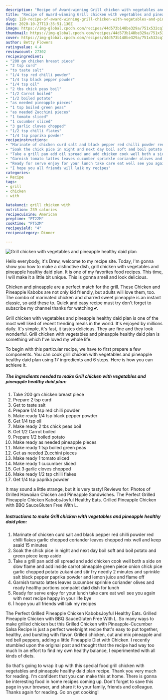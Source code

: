 ```yaml
---
description: "Recipe of Award-winning Grill chicken with vegetables and pineapple healthy daid plan"
title: "Recipe of Award-winning Grill chicken with vegetables and pineapple healthy daid plan"
slug: 120-recipe-of-award-winning-grill-chicken-with-vegetables-and-pineapple-healthy-daid-plan
date: 2020-10-27T13:35:51.130Z
image: https://img-global.cpcdn.com/recipes/44d573b148be329a/751x532cq70/grill-chicken-with-vegetables-and-pineapple-healthy-daid-plan-recipe-main-photo.jpg
thumbnail: https://img-global.cpcdn.com/recipes/44d573b148be329a/751x532cq70/grill-chicken-with-vegetables-and-pineapple-healthy-daid-plan-recipe-main-photo.jpg
cover: https://img-global.cpcdn.com/recipes/44d573b148be329a/751x532cq70/grill-chicken-with-vegetables-and-pineapple-healthy-daid-plan-recipe-main-photo.jpg
author: Betty Flowers
ratingvalue: 4.4
reviewcount: 27302
recipeingredient:
- "200 gm chicken breast piece"
- "2 tsp curd"
- "to taste salt"
- "1/4 tsp red chilli powder"
- "1/4 tsp black pepper powder"
- "1/4 tsp oil"
- "2 tbs chick peas boil"
- "1/2 Carrot boiled"
- "1/2 boiled potato"
- "as needed pineapple pieces"
- "1 tsp boiled green peas"
- "as needed Zucchini pieces"
- "1 tomato sliced"
- "1 cucumber sliced"
- "3 garlic cloves chopped"
- "1/2 tsp chilli flakes"
- "1/4 tsp paprika powder"
recipeinstructions:
- "Marinate of chicken curd salt and black pepper red chilli powder red chilli flakes garlic chopped coriander leaves chopped mix well and keep asaid 15 minutes"
- "Soak the chick pice in night and next day boil soft and boil potato and green piece keep aside"
- "Take a grill pan add oil spread and add chicken cook well both a side on slow flame and add inside carrot pineapple green piece onion chick pice garlic chopped potato zukani and stir fry needly 2 minutes and sprinkle salt black pepper paprika powder and lemon juice and flame off"
- "Garnish tomato lattes leaves cucumber sprinkle coriander olives and ready healthy portions compalet daid dish for lunch"
- "Ready for serve enjoy for your lunch take care eat well see you again with next recipe happy in your life bye"
- "Ì hope you all friends will laik my recipes"
categories:
- Recipe
tags:
- grill
- chicken
- with

katakunci: grill chicken with 
nutrition: 239 calories
recipecuisine: American
preptime: "PT22M"
cooktime: "PT52M"
recipeyield: "4"
recipecategory: Dinner

---
```



![Grill chicken with vegetables and pineapple healthy daid plan](https://img-global.cpcdn.com/recipes/44d573b148be329a/751x532cq70/grill-chicken-with-vegetables-and-pineapple-healthy-daid-plan-recipe-main-photo.jpg)

Hello everybody, it's Drew, welcome to my recipe site. Today, I'm gonna show you how to make a distinctive dish, grill chicken with vegetables and pineapple healthy daid plan. It is one of my favorites food recipes. This time, I will make it a little bit unique. This is gonna smell and look delicious.

Chicken and pineapple are a perfect match for the grill. These Chicken and Pineapple Kabobs are not only kid friendly, but adults will love them, too. The combo of marinated chicken and charred sweet pineapple is an instant classic, so add these to. Quick and easy recipe must try don&#39;t forget to subscribe my channel thanks for watching 💕.

Grill chicken with vegetables and pineapple healthy daid plan is one of the most well liked of recent trending meals in the world. It's enjoyed by millions daily. It's simple, it's fast, it tastes delicious. They are fine and they look wonderful. Grill chicken with vegetables and pineapple healthy daid plan is something which I've loved my whole life.


To begin with this particular recipe, we have to first prepare a few components. You can cook grill chicken with vegetables and pineapple healthy daid plan using 17 ingredients and 6 steps. Here is how you can achieve it.

<!--inarticleads1-->

##### The ingredients needed to make Grill chicken with vegetables and pineapple healthy daid plan:

1. Take 200 gm chicken breast piece
1. Prepare 2 tsp curd
1. Get to taste salt
1. Prepare 1/4 tsp red chilli powder
1. Make ready 1/4 tsp black pepper powder
1. Get 1/4 tsp oil
1. Make ready 2 tbs chick peas boil
1. Get 1/2 Carrot boiled
1. Prepare 1/2 boiled potato
1. Make ready as needed pineapple pieces
1. Make ready 1 tsp boiled green peas
1. Get as needed Zucchini pieces
1. Make ready 1 tomato sliced
1. Make ready 1 cucumber sliced
1. Get 3 garlic cloves chopped
1. Make ready 1/2 tsp chilli flakes
1. Get 1/4 tsp paprika powder


It may sound a little strange, but it is very tasty! Reviews for: Photos of Grilled Hawaiian Chicken and Pineapple Sandwiches. The Perfect Grilled Pineapple Chicken KabobsJoyful Healthy Eats. Grilled Pineapple Chicken with BBQ SauceGluten Free With L. 

<!--inarticleads2-->

##### Instructions to make Grill chicken with vegetables and pineapple healthy daid plan:

1. Marinate of chicken curd salt and black pepper red chilli powder red chilli flakes garlic chopped coriander leaves chopped mix well and keep asaid 15 minutes
1. Soak the chick pice in night and next day boil soft and boil potato and green piece keep aside
1. Take a grill pan add oil spread and add chicken cook well both a side on slow flame and add inside carrot pineapple green piece onion chick pice garlic chopped potato zukani and stir fry needly 2 minutes and sprinkle salt black pepper paprika powder and lemon juice and flame off
1. Garnish tomato lattes leaves cucumber sprinkle coriander olives and ready healthy portions compalet daid dish for lunch
1. Ready for serve enjoy for your lunch take care eat well see you again with next recipe happy in your life bye
1. Ì hope you all friends will laik my recipes


The Perfect Grilled Pineapple Chicken KabobsJoyful Healthy Eats. Grilled Pineapple Chicken with BBQ SauceGluten Free With L. So many ways to make grilled chicken but this Grilled Chicken with Pineapple-Cucumber Salsa Recipe is just a perfect weeknight recipe that&#39;s easy to put together, healthy, and bursting with flavor. Grilled chicken, cut and mix pineapple and red bell peppers, adding a little Pineapple Diet with Chicken. I recently stumbled upon the original post and thought that the recipe had way too much In an effort to find my own healthy balance, I experimented with all kinds of diets. 

So that's going to wrap it up with this special food grill chicken with vegetables and pineapple healthy daid plan recipe. Thank you very much for reading. I'm confident that you can make this at home. There is gonna be interesting food in home recipes coming up. Don't forget to save this page in your browser, and share it to your family, friends and colleague. Thanks again for reading. Go on get cooking!
